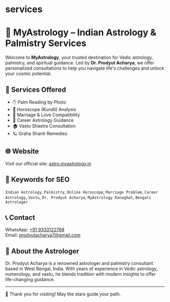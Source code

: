 # services
# 🌟 MyAstrology – Indian Astrology & Palmistry Services

Welcome to **MyAstrology**, your trusted destination for Vedic astrology, palmistry, and spiritual guidance. Led by **Dr. Prodyut Acharya**, we offer personalized consultations to help you navigate life's challenges and unlock your cosmic potential.

## 🔮 Services Offered

- ✋ Palm Reading by Photo
- 📜 Horoscope (Kundli) Analysis
- 💑 Marriage & Love Compatibility
- 💼 Career Astrology Guidance
- 🏠 Vastu Shastra Consultation
- 🪐 Graha Shanti Remedies

## 🌐 Website

Visit our official site: [astro.myastrology.in](https://astro.myastrology.in)

## 📌 Keywords for SEO

`Indian Astrology`, `Palmistry`, `Online Horoscope`, `Marriage Problem`, `Career Astrology`, `Vastu`, `Dr. Prodyut Acharya`, `MyAstrology Ranaghat`, `Bengali Astrologer`

## 📞 Contact

WhatsApp: [+91 9333122768](https://wa.me/919333122768)  
Email: prodyutacharya7@gmail.com

## 📣 About the Astrologer

Dr. Prodyut Acharya is a renowned astrologer and palmistry consultant based in West Bengal, India. With years of experience in Vedic astrology, numerology, and vastu, he blends tradition with modern insights to offer life-changing guidance.

---

🙏 Thank you for visiting! May the stars guide your path.
